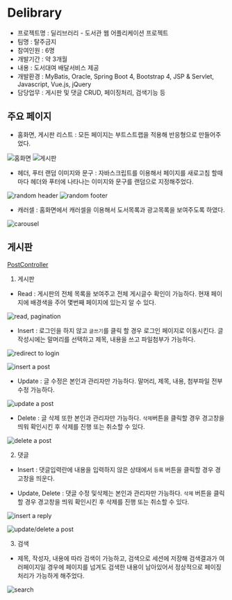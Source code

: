# Delibrary 

- 프로젝트명 : 딜리브러리 - 도서관 웹 어플리케이션 프로젝트
- 팀명 : 탈주금지
- 참여인원 : 6명
- 개발기간 : 약 3개월
- 내용 : 도서대여 배달서비스 제공
- 개발환경 : MyBatis, Oracle, Spring Boot 4, Bootstrap 4,  JSP & Servlet, Javascript, Vue.js, jQuery
- 담당업무 : 게시판 및 댓글 CRUD, 페이징처리, 검색기능 등

## 주요 페이지

- 홈화면, 게시판 리스트 : 모든 페이지는 부트스트랩을 적용해 반응형으로 만들어주었다.

![홈화면](img/home.png)
![게시판](img/post10.png)
  
- 헤더, 푸터 랜덤 이미지와 문구 : 자바스크립트를 이용해서 페이지를 새로고침 할때마다 헤더와 푸터에 나타나는 이미지와 문구를 랜덤으로 지정해주었다.

![random header](img/header.gif)
![random footer](img/footer.gif)

- 캐러셀 : 홈화면에서 캐러셀을 이용해서 도서목록과 광고목록을 보여주도록 하였다.

![carousel](img/carousel.gif)

## 게시판 

[PostController](https://github.com/inhalin/Delibrary/blob/main/Delibrary_Final/src/main/java/com/example/demo/controller/PostController.java)

1. 게시판

- Read : 게시판의 전체 목록을 보여주고 전체 게시글수 확인이 가능하다. 현재 페이지에 배경색을 주어 몇번째 페이지에 있는지 알 수 있다. 

![read, pagination](img/pagination.gif)

- Insert : 로그인을 하지 않고 `글쓰기`를 클릭 할 경우 로그인 페이지로 이동시킨다. 글 작성시에는 말머리를 선택하고 제목, 내용을 쓰고 파일첨부가 가능하다.


![redirect to login](img/alert_login.gif)

![insert a post](img/postInsert.gif)

- Update : 글 수정은 본인과 관리자만 가능하다. 말머리, 제목, 내용, 첨부파일 전부 수정 가능하다.

![update a post](img/postUpdate.gif)

- Delete : 글 삭제 또한 본인과 관리자만 가능하다. `삭제`버튼을 클릭할 경우 경고창을 띄워 확인시킨 후 삭제를 진행 또는 취소할 수 있다.

![delete a post](img/postDelete.gif)



2. 댓글

- Insert : 댓글입력란에 내용을 입력하지 않은 상태에서 `등록` 버튼을 클릭할 경우 경고창을 띄운다.

- Update, Delete : 댓글 수정 및삭제는 본인과 관리자만 가능하다. `삭제` 버튼을 클릭할 경우 경고창을 띄워 확인시킨 후 삭제를 진행 또는 취소할 수 있다.

![insert a reply](img/replyInsert.gif)

![update/delete a post](img/replyUpDel.gif)



3. 검색

- 제목, 작성자, 내용에 따라 검색이 가능하고, 검색으로 세션에 저장해 검색결과가 여러페이지일 경우에 페이지를 넘겨도 검색한 내용이 남아있어서 정상적으로 페이징 처리가 가능하게 해주었다.

![search](img/search.gif)
